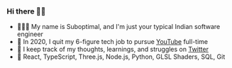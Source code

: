 ### Hi there 👋🏾
<!-- - 🤷🏾‍♂️ My name is Suboptimal¹, and I'm just your typical Indian software engineer -->
- 👨🏾‍💻 My name is Suboptimal, and I'm just your typical Indian software engineer
- 🎥 In 2020, I quit my 6-figure tech job to pursue [YouTube](https://youtube.com/SuboptimalEng) full-time
- 🤔 I keep track of my thoughts, learnings, and struggles on [Twitter](https://twitter.com/SuboptimalEng)
- 🎯 React, TypeScript, Three.js, Node.js, Python, GLSL Shaders, SQL, Git
<!-- - 🤔 In my free time, I build tech products to help creators -->
<!-- - ✍🏾 I keep track of my thoughts, learnings, and struggles on [Twitter](https://twitter.com/SuboptimalEng) -->

<!-- ### Tech Stack 
- React
- TypeScript
- Three.js
- Tailwind CSS
- Node.js
- VS Code + Vim
- Docker
-  -->

